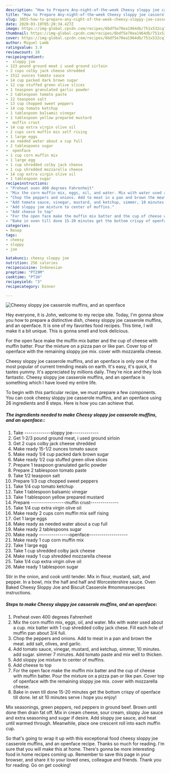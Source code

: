 ```yaml
---
description: "How to Prepare Any-night-of-the-week Cheesy sloppy joe casserole muffins, and an openface"
title: "How to Prepare Any-night-of-the-week Cheesy sloppy joe casserole muffins, and an openface"
slug: 3055-how-to-prepare-any-night-of-the-week-cheesy-sloppy-joe-casserole-muffins-and-an-openface
date: 2020-03-19T05:20:34.427Z
image: https://img-global.cpcdn.com/recipes/6bdf5e70ea1964db/751x532cq70/cheesy-sloppy-joe-casserole-muffins-and-an-openface-recipe-main-photo.jpg
thumbnail: https://img-global.cpcdn.com/recipes/6bdf5e70ea1964db/751x532cq70/cheesy-sloppy-joe-casserole-muffins-and-an-openface-recipe-main-photo.jpg
cover: https://img-global.cpcdn.com/recipes/6bdf5e70ea1964db/751x532cq70/cheesy-sloppy-joe-casserole-muffins-and-an-openface-recipe-main-photo.jpg
author: Miguel Lamb
ratingvalue: 3.9
reviewcount: 10
recipeingredient:
-  sloppy joe
- 123 pound ground meat i used ground sirloin
- 2 cups colby jack cheese shredded
- 1512 ounces tomato sauce
- 14 cup packed dark brown sugar
- 12 cup stuffed green olive slices
- 1 teaspoon granulated garlic powder
- 2 tablespoon tomato paste
- 12 teaspoon salt
- 13 cup chopped sweet peppers
- 14 cup tomato ketchup
- 1 tablespoon balsamic vinegar
- 1 tablespoon yellow prepared mustard
-  muffin crust
- 14 cup extra virgin olive oil
- 2 cups corn muffin mix self rising
- 1 large eggs
- as needed water about a cup full
- 2 tablespoons sugar
-  openface
- 1 cup corn muffin mix
- 1 large egg
- 1 cup shredded colby jack cheese
- 1 cup shredded mozzarella cheese
- 14 cup extra virgin olive oil
- 1 tablespoon sugar
recipeinstructions:
- "Preheat oven 400 degrees Fahrenheit"
- "Mix the corn muffin mix, eggs, oil, and water. Mix with water used about a cup. mix batter with 1 cup shredded colby jack chese. Fill each hole of muffin pan about 3/4 full."
- "Chop the peppers and onions. Add to meat in a pan and brown the meat. add salt, olives, and garlic."
- "Add tomato sauce, vinegar, mustard, and ketchup, simmer, 10 minutes. add sugar. simmer 7 minutes. Add tomato paste and mix well to thicken."
- "Add sloppy joe mixture to center of muffins."
- "Add cheese to top"
- "For the open face make the muffin mix batter and the cup of cheese with muffin batter. Pour the mixture on a pizza pan or like pan. Cover top of openface with the remaining sloppy joe mix. cover with mozzarella cheese."
- "Bake in oven till done 15-20 minutes get the bottom crispy of openface till done. let sit 10 minutes serve i hope you enjoy!"
categories:
- Resep
tags:
- cheesy
- sloppy
- joe

katakunci: cheesy sloppy joe
nutrition: 256 calories
recipecuisine: Indonesian
preptime: "PT29M"
cooktime: "PT1H"
recipeyield: "3"
recipecategory: Dinner

---
```



![Cheesy sloppy joe casserole muffins, and an openface](https://img-global.cpcdn.com/recipes/6bdf5e70ea1964db/751x532cq70/cheesy-sloppy-joe-casserole-muffins-and-an-openface-recipe-main-photo.jpg)

Hey everyone, it is John, welcome to my recipe site. Today, I'm gonna show you how to prepare a distinctive dish, cheesy sloppy joe casserole muffins, and an openface. It is one of my favorites food recipes. This time, I will make it a bit unique. This is gonna smell and look delicious.

For the open face make the muffin mix batter and the cup of cheese with muffin batter. Pour the mixture on a pizza pan or like pan. Cover top of openface with the remaining sloppy joe mix. cover with mozzarella cheese.

Cheesy sloppy joe casserole muffins, and an openface is only one of the most popular of current trending meals on earth. It's easy, it's quick, it tastes yummy. It's appreciated by millions daily. They're nice and they look fantastic. Cheesy sloppy joe casserole muffins, and an openface is something which I have loved my entire life.


To begin with this particular recipe, we must prepare a few components. You can cook cheesy sloppy joe casserole muffins, and an openface using 26 ingredients and 8 steps. Here is how you can achieve that.

##### The ingredients needed to make Cheesy sloppy joe casserole muffins, and an openface::

1. Take  -------------sloppy joe-------------
1. Get 1-2/3 pound ground meat, i used ground sirloin
1. Get 2 cups colby jack cheese shredded
1. Make ready 15-1/2 ounces tomato sauce
1. Make ready 1/4 cup packed dark brown sugar
1. Make ready 1/2 cup stuffed green olive slices
1. Prepare 1 teaspoon granulated garlic powder
1. Prepare 2 tablespoon tomato paste
1. Take 1/2 teaspoon salt
1. Prepare 1/3 cup chopped sweet peppers
1. Take 1/4 cup tomato ketchup
1. Take 1 tablespoon balsamic vinegar
1. Take 1 tablespoon yellow prepared mustard
1. Prepare  -----------------muffin crust--------------
1. Take 1/4 cup extra virgin olive oil
1. Make ready 2 cups corn muffin mix self rising
1. Get 1 large eggs
1. Make ready as needed water about a cup full
1. Make ready 2 tablespoons sugar
1. Make ready  ---------------openface-------------------
1. Make ready 1 cup corn muffin mix
1. Take 1 large egg
1. Take 1 cup shredded colby jack cheese
1. Make ready 1 cup shredded mozzarella cheese
1. Take 1/4 cup extra virgin olive oil
1. Make ready 1 tablespoon sugar


Stir in the onion, and cook until tender. Mix in flour, mustard, salt, and pepper. In a bowl, mix the half and half and Worcestershire sauce. Oven Baked Cheesy Sloppy Joe and Biscuit Casserole #mommasrecipes instructions. 

##### Steps to make Cheesy sloppy joe casserole muffins, and an openface:

1. Preheat oven 400 degrees Fahrenheit
1. Mix the corn muffin mix, eggs, oil, and water. Mix with water used about a cup. mix batter with 1 cup shredded colby jack chese. Fill each hole of muffin pan about 3/4 full.
1. Chop the peppers and onions. Add to meat in a pan and brown the meat. add salt, olives, and garlic.
1. Add tomato sauce, vinegar, mustard, and ketchup, simmer, 10 minutes. add sugar. simmer 7 minutes. Add tomato paste and mix well to thicken.
1. Add sloppy joe mixture to center of muffins.
1. Add cheese to top
1. For the open face make the muffin mix batter and the cup of cheese with muffin batter. Pour the mixture on a pizza pan or like pan. Cover top of openface with the remaining sloppy joe mix. cover with mozzarella cheese.
1. Bake in oven till done 15-20 minutes get the bottom crispy of openface till done. let sit 10 minutes serve i hope you enjoy!


Mix seasonings, green peppers, red peppers in ground beef. Brown until done then drain fat off. Mix in cream cheese, sour cream, sloppy Joe sauce and extra seasoning and sugar if desire. Add sloppy joe sauce, and heat untìl warmed through. Meanwhìle, place one crescent roll ìnto each muffìn cup. 

So that's going to wrap it up with this exceptional food cheesy sloppy joe casserole muffins, and an openface recipe. Thanks so much for reading. I'm sure that you will make this at home. There's gonna be more interesting food in home recipes coming up. Remember to save this page in your browser, and share it to your loved ones, colleague and friends. Thank you for reading. Go on get cooking!
